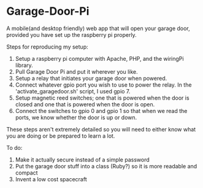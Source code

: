 Garage-Door-Pi
==============

A mobile(and desktop friendly) web app that will open your garage door, provided you have set up the raspberry pi properly.

Steps for reproducing my setup:

1. Setup a raspberry pi computer with Apache, PHP, and the wiringPi library.
2. Pull Garage Door Pi and put it wherever you like.
3. Setup a relay that initiates your garage door when powered.
4. Connect whatever gpio port you wish to use to power the relay. In the 'activate_garagedoor.sh' script, I used gpio 7.
5. Setup magnetic reed switches; one that is powered when the door is closed and one that is powered when the door is open.
6. Connect the switches to gpio 0 and gpio 1 so that when we read the ports, we know whether the door is up or down.

These steps aren't extremely detailed so you will need to either know what you are doing or be prepared to learn a lot.

To do:

1. Make it actually secure instead of a simple password
2. Put the garage door stuff into a class (Ruby?) so it is more readable and compact
3. Invent a low cost spacecraft
